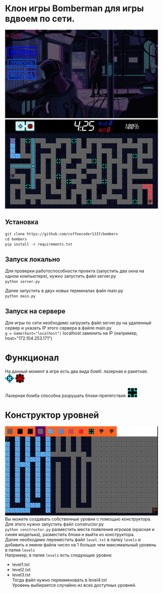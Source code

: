 # Клон игры Bomberman для игры вдвоем по сети.
![Menu screenshot](https://github.com/coffeecoder1337/bombers/blob/master/rdImages/menu.png?raw=true)
![InGame screenshot](https://github.com/coffeecoder1337/bombers/blob/master/rdImages/game.png?raw=true)

## Установка <br>
`git clone https://github.com/coffeecoder1337/bombers` <br>
`cd bombers` <br>
`pip install -r requirements.txt` <br>

## Запуск локально <br>
Для проверки работоспособности проекта (запустить два окна на одном компьютере), нужно запустить файл server.py <br>
`python server.py`

Далее запустить в двух новых терминалах файл main.py <br>
`python main.py`

## Запуск на сервере <br>
Для игры по сети необходимо загрузить файл server.py на удаленный сервер и указать IP этого сервера в файле main.py <br>
`g = Game(host="localhost")` localhost заменить на IP (например, host="172.104.253.171")

# Функционал
На данный момент в игре есть два вида бомб: лазерная и ракетная.
![Laser bomb](https://github.com/coffeecoder1337/bombers/blob/master/images/bombs/bomb_laser.png)
![Rocket bomb](https://github.com/coffeecoder1337/bombers/blob/master/images/bombs/bomb2.png)

Лазерная бомба способна разрушать блоки-препятствия.
![Destructive block](https://github.com/coffeecoder1337/bombers/blob/master/images/blocks/1.png)

# Конструктор уровней
![Level constructor](https://github.com/coffeecoder1337/bombers/blob/master/rdImages/constructor.png?raw=true)
Вы можете создавать собственные уровни с помощью конструктора. Для этого нужно запустить файл constructor.py <br>
`python constructor.py` разместить места появления игроков (красная и синяя моделька), разместить блоки и выйти из конструктора. <br>
Далее необходимо переместить файл `level.txt` в папку `levels` и добавить к имени файла число на 1 больше чем максимальный уровень в папке `levels` <br>
Например, в папке `levels` есть следующие уровни:
- level1.txt
- level2.txt
- level3.txt <br>
Тогда файл нужно переименовать в level4.txt <br>
Уровень выбирается случайно из всех доступных уровней.

